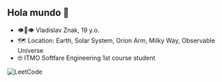 ## Hola mundo 🫶

<!--
**Znakous/Znakous** is a ✨ _special_ ✨ repository because its `README.md` (this file) appears on your GitHub profile.

Here are some ideas to get you started:

- 🔭 I’m currently working on ...
- 🌱 I’m currently learning ...
- 👯 I’m looking to collaborate on ...
- 🤔 I’m looking for help with ...
- 💬 Ask me about ...
- 📫 How to reach me: ...
- 😄 Pronouns: ...
- ⚡ Fun fact: ...
-->
 - 👁👄👁 Vladislav Znak, 19 y.o.
 - 🗺 Location: Earth, Solar System, Orion Arm, Milky Way, Observable Universe
 - 🤓 ITMO Softfare Engineering 1st course student

![LeetCode](https://leetcard.jacoblin.cool/Znakous)
